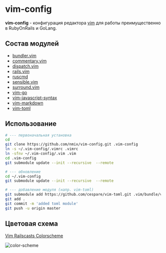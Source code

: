 # vim-config

**vim-config** - конфигурация редактора [vim](https://vim8.org) для работы преимущественно в RubyOnRails и GoLang.

## Состав модулей

* [bundler.vim](https://github.com/tpope/vim-bundler)
* [commentary.vim](https://github.com/tpope/vim-commentary)
* [dispatch.vim](https://github.com/tpope/vim-dispatch)
* [rails.vim](https://github.com/tpope/vim-rails)
* [ruscmd](https://github.com/powerman/vim-plugin-ruscmd)
* [sensible.vim](https://github.com/tpope/vim-sensible)
* [surround.vim](https://github.com/tpope/vim-surround)
* [vim-go](https://github.com/fatih/vim-go)
* [vim-javascript-syntax](https://github.com/jelera/vim-javascript-syntax)
* [vim-markdown](https://github.com/plasticboy/vim-markdown)
* [vim-toml](https://github.com/cespare/vim-toml)

## Использование

```bash
# --- первоначальная установка
cd
git clone https://github.com/nmix/vim-config.git .vim-config
ln -s ~/.vim-config/.vimrc .vimrc
ln -sfnv ~/.vim-config/.vim .vim
cd .vim-config
git submodule update --init --recursive  --remote

# --- обновление
cd ~/.vim-config
git submodule update --init --recursive  --remote

# --- добавление модуля (напр. vim-toml)
git submodule add https://github.com/cespare/vim-toml.git .vim/bundle/vim-toml
git add .
git commit -m 'added toml module'
git push -u origin master
```

## Цветовая схема

[Vim Railscasts Colorscheme](https://github.com/jpo/vim-railscasts-theme)

![color-scheme](https://purl.onrails.ru/files/e655a0c0-6886-4b80-9d64-7382e8266bea.jpeg)

